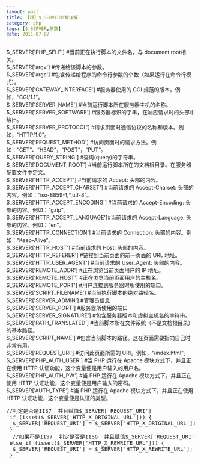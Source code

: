 ```yaml
---
layout: post
title: 【转】$_SERVER参数详解
category: php
tags: [$_SERVER,参数]
date: 2011-07-07
---
```

<p>$_SERVER['PHP_SELF'] #当前正在执行脚本的文件名，与 document root相关。<br />
$_SERVER['argv'] #传递给该脚本的参数。 <br />
$_SERVER['argc'] #包含传递给程序的命令行参数的个数（如果运行在命令行模式）。 <br />
$_SERVER['GATEWAY_INTERFACE'] #服务器使用的 CGI 规范的版本。例如，&ldquo;CGI/1.1&rdquo;。<br />
$_SERVER['SERVER_NAME'] #当前运行脚本所在服务器主机的名称。 <br />
$_SERVER['SERVER_SOFTWARE'] #服务器标识的字串，在响应请求时的头部中给出。 <br />
$_SERVER['SERVER_PROTOCOL'] #请求页面时通信协议的名称和版本。例如，&ldquo;HTTP/1.0&rdquo;。 <br />
$_SERVER['REQUEST_METHOD'] #访问页面时的请求方法。例如：&ldquo;GET&rdquo;、&ldquo;HEAD&rdquo;，&ldquo;POST&rdquo;，&ldquo;PUT&rdquo;。 <br />
$_SERVER['QUERY_STRING'] #查询(query)的字符串。 <br />
$_SERVER['DOCUMENT_ROOT'] #当前运行脚本所在的文档根目录。在服务器配置文件中定义。<br />
$_SERVER['HTTP_ACCEPT'] #当前请求的 Accept: 头部的内容。 <br />
$_SERVER['HTTP_ACCEPT_CHARSET'] #当前请求的 Accept-Charset: 头部的内容。例如：&ldquo;iso-8859-1,*,utf-8&rdquo;。<br />
$_SERVER['HTTP_ACCEPT_ENCODING'] #当前请求的 Accept-Encoding: 头部的内容。例如：&ldquo;gzip&rdquo;。<br />
$_SERVER['HTTP_ACCEPT_LANGUAGE']#当前请求的 Accept-Language: 头部的内容。例如：&ldquo;en&rdquo;。<br />
$_SERVER['HTTP_CONNECTION'] #当前请求的 Connection: 头部的内容。例如：&ldquo;Keep-Alive&rdquo;。 <br />
$_SERVER['HTTP_HOST'] #当前请求的 Host: 头部的内容。 <br />
$_SERVER['HTTP_REFERER'] #链接到当前页面的前一页面的 URL 地址。 <br />
$_SERVER['HTTP_USER_AGENT'] #当前请求的 User_Agent: 头部的内容。 <br />
$_SERVER['REMOTE_ADDR'] #正在浏览当前页面用户的 IP 地址。 <br />
$_SERVER['REMOTE_HOST'] #正在浏览当前页面用户的主机名。 <br />
$_SERVER['REMOTE_PORT'] #用户连接到服务器时所使用的端口。 <br />
$_SERVER['SCRIPT_FILENAME'] #当前执行脚本的绝对路径名。 <br />
$_SERVER['SERVER_ADMIN'] #管理员信息 <br />
$_SERVER['SERVER_PORT'] #服务器所使用的端口 <br />
$_SERVER['SERVER_SIGNATURE'] #包含服务器版本和虚拟主机名的字符串。 <br />
$_SERVER['PATH_TRANSLATED'] #当前脚本所在文件系统（不是文档根目录）的基本路径。 <br />
$_SERVER['SCRIPT_NAME'] #包含当前脚本的路径。这在页面需要指向自己时非常有用。 <br />
$_SERVER['REQUEST_URI'] #访问此页面所需的 URI。例如，&ldquo;/index.html&rdquo;。 <br />
$_SERVER['PHP_AUTH_USER'] #当 PHP 运行在 Apache 模块方式下，并且正在使用 HTTP 认证功能，这个变量便是用户输入的用户名。 <br />
$_SERVER['PHP_AUTH_PW'] #当 PHP 运行在 Apache 模块方式下，并且正在使用 HTTP 认证功能，这个变量便是用户输入的密码。 <br />
$_SERVER['AUTH_TYPE'] #当 PHP 运行在 Apache 模块方式下，并且正在使用 HTTP 认证功能，这个变量便是认证的类型。</p>
<pre id="content-669279461" class="reply-text mb10">
//判定是否是IIS7  并且赋值$_SERVER['REQUEST_URI']
 if (isset($_SERVER['HTTP_X_ORIGINAL_URL'])) {
  $_SERVER['REQUEST_URI'] = $_SERVER['HTTP_X_ORIGINAL_URL'];
 }
  //如果不是IIS7  判定是否是IIS6  并且赋值$_SERVER['REQUEST_URI']
 else if (isset($_SERVER['HTTP_X_REWRITE_URL'])) {
  $_SERVER['REQUEST_URI'] = $_SERVER['HTTP_X_REWRITE_URL'];
 }</pre>
